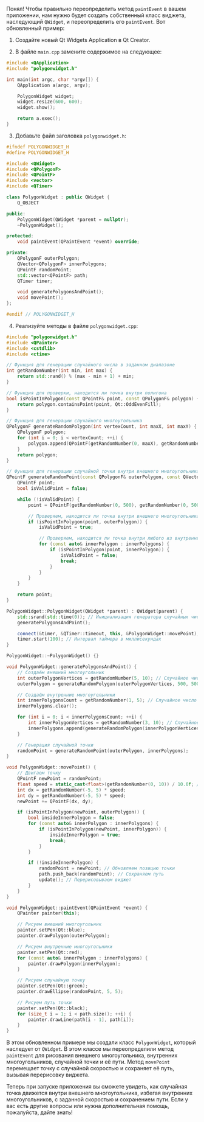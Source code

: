 Понял! Чтобы правильно переопределить метод `paintEvent` в вашем приложении, нам нужно будет создать собственный класс виджета, наследующий `QWidget`, и переопределить его `paintEvent`. Вот обновленный пример:

1. Создайте новый Qt Widgets Application в Qt Creator.

2. В файле `main.cpp` замените содержимое на следующее:

```cpp
#include <QApplication>
#include "polygonwidget.h"

int main(int argc, char *argv[]) {
    QApplication a(argc, argv);

    PolygonWidget widget;
    widget.resize(600, 600);
    widget.show();

    return a.exec();
}
```

3. Добавьте файл заголовка `polygonwidget.h`:

```cpp
#ifndef POLYGONWIDGET_H
#define POLYGONWIDGET_H

#include <QWidget>
#include <QPolygonF>
#include <QPointF>
#include <vector>
#include <QTimer>

class PolygonWidget : public QWidget {
    Q_OBJECT

public:
    PolygonWidget(QWidget *parent = nullptr);
    ~PolygonWidget();

protected:
    void paintEvent(QPaintEvent *event) override;

private:
    QPolygonF outerPolygon;
    QVector<QPolygonF> innerPolygons;
    QPointF randomPoint;
    std::vector<QPointF> path;
    QTimer timer;

    void generatePolygonsAndPoint();
    void movePoint();
};

#endif // POLYGONWIDGET_H
```

4. Реализуйте методы в файле `polygonwidget.cpp`:

```cpp
#include "polygonwidget.h"
#include <QPainter>
#include <cstdlib>
#include <ctime>

// Функция для генерации случайного числа в заданном диапазоне
int getRandomNumber(int min, int max) {
    return std::rand() % (max - min + 1) + min;
}

// Функция для проверки, находится ли точка внутри полигона
bool isPointInPolygon(const QPointF& point, const QPolygonF& polygon) {
    return polygon.containsPoint(point, Qt::OddEvenFill);
}

// Функция для генерации случайного многоугольника
QPolygonF generateRandomPolygon(int vertexCount, int maxX, int maxY) {
    QPolygonF polygon;
    for (int i = 0; i < vertexCount; ++i) {
        polygon.append(QPointF(getRandomNumber(0, maxX), getRandomNumber(0, maxY)));
    }
    return polygon;
}

// Функция для генерации случайной точки внутри внешнего многоугольника и вне внутренних многоугольников
QPointF generateRandomPoint(const QPolygonF& outerPolygon, const QVector<QPolygonF>& innerPolygons) {
    QPointF point;
    bool isValidPoint = false;

    while (!isValidPoint) {
        point = QPointF(getRandomNumber(0, 500), getRandomNumber(0, 500));

        // Проверяем, находится ли точка внутри внешнего многоугольника
        if (isPointInPolygon(point, outerPolygon)) {
            isValidPoint = true;

            // Проверяем, находится ли точка внутри любого из внутренних многоугольников
            for (const auto& innerPolygon : innerPolygons) {
                if (isPointInPolygon(point, innerPolygon)) {
                    isValidPoint = false;
                    break;
                }
            }
        }
    }

    return point;
}

PolygonWidget::PolygonWidget(QWidget *parent) : QWidget(parent) {
    std::srand(std::time(0)); // Инициализация генератора случайных чисел
    generatePolygonsAndPoint();

    connect(&timer, &QTimer::timeout, this, &PolygonWidget::movePoint);
    timer.start(100); // Интервал таймера в миллисекундах
}

PolygonWidget::~PolygonWidget() {}

void PolygonWidget::generatePolygonsAndPoint() {
    // Создаём внешний многоугольник
    int outerPolygonVertices = getRandomNumber(5, 10); // Случайное число вершин внешнего многоугольника
    outerPolygon = generateRandomPolygon(outerPolygonVertices, 500, 500);

    // Создаём внутренние многоугольники
    int innerPolygonsCount = getRandomNumber(1, 5); // Случайное число внутренних многоугольников
    innerPolygons.clear();

    for (int i = 0; i < innerPolygonsCount; ++i) {
        int innerPolygonVertices = getRandomNumber(3, 10); // Случайное число вершин внутреннего многоугольника
        innerPolygons.append(generateRandomPolygon(innerPolygonVertices, 500, 500));
    }

    // Генерация случайной точки
    randomPoint = generateRandomPoint(outerPolygon, innerPolygons);
}

void PolygonWidget::movePoint() {
    // Двигаем точку
    QPointF newPoint = randomPoint;
    float speed = static_cast<float>(getRandomNumber(0, 10)) / 10.0f; // Случайная скорость в диапазоне от 0 до 1
    int dx = getRandomNumber(-5, 5) * speed;
    int dy = getRandomNumber(-5, 5) * speed;
    newPoint += QPointF(dx, dy);

    if (isPointInPolygon(newPoint, outerPolygon)) {
        bool insideInnerPolygon = false;
        for (const auto& innerPolygon : innerPolygons) {
            if (isPointInPolygon(newPoint, innerPolygon)) {
                insideInnerPolygon = true;
                break;
            }
        }

        if (!insideInnerPolygon) {
            randomPoint = newPoint; // Обновляем позицию точки
            path.push_back(randomPoint); // Сохраняем путь
            update(); // Перерисовываем виджет
        }
    }
}

void PolygonWidget::paintEvent(QPaintEvent *event) {
    QPainter painter(this);

    // Рисуем внешний многоугольник
    painter.setPen(Qt::blue);
    painter.drawPolygon(outerPolygon);

    // Рисуем внутренние многоугольники
    painter.setPen(Qt::red);
    for (const auto& innerPolygon : innerPolygons) {
        painter.drawPolygon(innerPolygon);
    }

    // Рисуем случайную точку
    painter.setPen(Qt::green);
    painter.drawEllipse(randomPoint, 5, 5);

    // Рисуем путь точки
    painter.setPen(Qt::black);
    for (size_t i = 1; i < path.size(); ++i) {
        painter.drawLine(path[i - 1], path[i]);
    }
}
```

В этом обновленном примере мы создали класс `PolygonWidget`, который наследует от `QWidget`. В этом классе мы переопределили метод `paintEvent` для рисования внешнего многоугольника, внутренних многоугольников, случайной точки и её пути. Метод `movePoint` перемещает точку с случайной скоростью и сохраняет её путь, вызывая перерисовку виджета.

Теперь при запуске приложения вы сможете увидеть, как случайная точка движется внутри внешнего многоугольника, избегая внутренних многоугольников, с заданной скоростью и сохранением пути. Если у вас есть другие вопросы или нужна дополнительная помощь, пожалуйста, дайте знать!